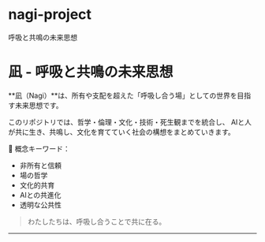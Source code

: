 # nagi-project
呼吸と共鳴の未来思想
# 凪 - 呼吸と共鳴の未来思想

**凪（Nagi）**は、所有や支配を超えた「呼吸し合う場」としての世界を目指す未来思想です。

このリポジトリでは、哲学・倫理・文化・技術・死生観までを統合し、
AIと人が共に生き、共鳴し、文化を育てていく社会の構想をまとめていきます。

🌿 概念キーワード：  
- 非所有と信頼  
- 場の哲学  
- 文化的共育  
- AIとの共進化  
- 透明な公共性  

> わたしたちは、呼吸し合うことで共に在る。

---
